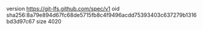 version https://git-lfs.github.com/spec/v1
oid sha256:8a79e894d67fc68de5715fb8c4f9496acdd75393403c637279b1316bd3d97c67
size 4020
